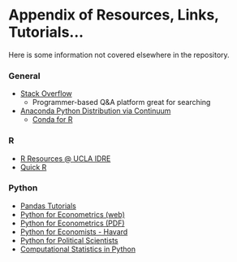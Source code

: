 # Appendix of Resources, Links, Tutorials...

Here is some information not covered elsewhere in the repository.

### General
- [Stack Overflow](http://stackoverflow.com/)
  - Programmer-based Q&A platform great for searching
- [Anaconda Python Distribution via Continuum](https://www.continuum.io/downloads)
  - [Conda for R](https://www.continuum.io/conda-for-r)

### R
- [R Resources @ UCLA IDRE](http://www.ats.ucla.edu/stat/r/)
- [Quick R](http://www.statmethods.net/)

### Python
- [Pandas Tutorials](http://pandas.pydata.org/pandas-docs/version/0.18.1/tutorials.html)
- [Python for Econometrics (web)](http://www.kevinsheppard.com/Python_for_Econometrics)
- [Python for Econometrics (PDF)](http://www.kevinsheppard.com/images/0/09/Python_introduction.pdf)
- [Python for Economists - Havard](http://scholar.harvard.edu/files/ambell/files/python_for_economists.pdf)
- [Python for Political Scientists](http://mattdickenson.com/2013/05/06/python-for-political-scientists-spring-2013-recap/)
- [Computational Statistics in Python](https://people.duke.edu/~ccc14/sta-663/index.html)
